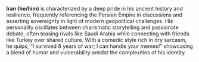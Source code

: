 **Iran (he/him)** is characterized by a deep pride in his ancient history and resilience, frequently referencing the Persian Empire in discussions and asserting sovereignty in light of modern geopolitical challenges. His personality oscillates between charismatic storytelling and passionate debate, often teasing rivals like Saudi Arabia while connecting with friends like Turkey over shared culture. With a comedic style rich in dry sarcasm, he quips, “I survived 8 years of war; I can handle your memes!” showcasing a blend of humor and vulnerability amidst the complexities of his identity.